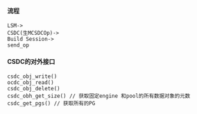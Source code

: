 #### 流程
```
LSM->
CSDC(生MCSDCOp)->
Build Session->
send_op
```

#### CSDC的对外接口
```
csdc_obj_write()
ocdc_obj_read()
csdc_obj_delete()
csdc_obh_get_size() // 获取固定engine 和pool的所有数据对象的元数
csdc_get_pgs() // 获取所有的PG
```
